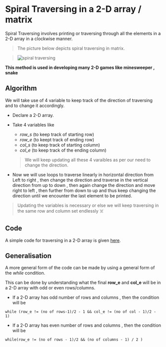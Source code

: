 # Spiral Traversing in a 2-D array / matrix

Spiral Traversing involves printing or traversing through all the elements in a 2-D array in a clockwise manner.

> The picture below depicts spiral traversing in matrix.


> ![spiral traversing](https://user-images.githubusercontent.com/74143496/136946974-23152210-814f-4ef1-bfba-021cfad6a720.png)

**This method is used in developing many 2-D games like minesweeper , snake**

## Algorithm
We will take use of 4 variable to keep track of the direction of traversing and to change it accordingly.

* Declare a 2-D array.
* Take 4 variables like 
  * *row_s* (to keep track of starting row)
  * *row_e* (to keept track of  ending row)
  * *col_s* (to keep track of starting column)
  * *col_e* (to keep track of the ending column)
  
  
  > We will keep updating all these 4 varaibles as per our need to change the direction.

* Now we will use loops to traverse linearly in horizontal direction from Left to right , then change the direction and traverse in the vertical direction from up to down , then again change the direction and move right to left , then further from down to up and thus keep changing the direction until we encounter the last element to be printed.
> Updating the variables is necessary or else we will keep traversing in the same row and column set endlessly ☠️

## Code

A simple code for traversing in a 2-D array is given [here](https://github.com/cleanhand/phase-1-kartikjain2001/blob/main/Array/Traversing%20in%20a%202-D%20array/Spiral%20Traversing.c).

## Generalisation

A more general form of the code can be made by using a general form of the *while* condition.

This can be done by understanding what the final **row_e** and **col_e** will be in a 2-D array with odd or even rows/columns.
* If a 2-D array has odd number of rows and columns , then the condition will be 
```
while (row_e != (no of rows-1)/2 - 1 && col_e != (no of col - 1)/2 - 1)

```
* If a 2-D array has even number of rows and columns , then the condition will be 

```
while(row_e != (no of rows - 1)/2 && (no of columns - 1) / 2 )
```

